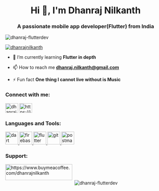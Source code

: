 <h1 align="center">Hi 👋, I'm Dhanraj Nilkanth</h1>
<h3 align="center">A passionate mobile app developer(Flutter) from India</h3>

<p align="left"> <img src="https://komarev.com/ghpvc/?username=dhanraj-flutterdev&label=Profile%20views&color=0e75b6&style=flat" alt="dhanraj-flutterdev" /> </p>

<p align="left"> <a href="https://twitter.com/dhanrajnilkanth" target="blank"><img src="https://img.shields.io/twitter/follow/dhanrajnilkanth?logo=twitter&style=for-the-badge" alt="dhanrajnilkanth" /></a> </p>

- 🌱 I’m currently learning **Flutter in depth**

- 📫 How to reach me **dhanraj.nilkanth@gmail.com**

- ⚡ Fun fact **One thing I cannot live without is Music**

<h3 align="left">Connect with me:</h3>
<p align="left">
<a href="https://twitter.com/dhanrajnilkanth" target="blank"><img align="center" src="https://raw.githubusercontent.com/rahuldkjain/github-profile-readme-generator/master/src/images/icons/Social/twitter.svg" alt="dhanrajnilkanth" height="30" width="40" /></a>
<a href="https://in.linkedin.com/in/dhanrajnilkanth-mobileappdev" target="blank"><img align="center" src="https://raw.githubusercontent.com/rahuldkjain/github-profile-readme-generator/master/src/images/icons/Social/linked-in-alt.svg" alt="https://in.linkedin.com/in/dhanrajnilkanth-mobileappdev" height="30" width="40" /></a>
</p>

<h3 align="left">Languages and Tools:</h3>
<p align="left"> <a href="https://dart.dev" target="_blank"> <img src="https://www.vectorlogo.zone/logos/dartlang/dartlang-icon.svg" alt="dart" width="40" height="40"/> </a> <a href="https://firebase.google.com/" target="_blank"> <img src="https://www.vectorlogo.zone/logos/firebase/firebase-icon.svg" alt="firebase" width="40" height="40"/> </a> <a href="https://flutter.dev" target="_blank"> <img src="https://www.vectorlogo.zone/logos/flutterio/flutterio-icon.svg" alt="flutter" width="40" height="40"/> </a> <a href="https://git-scm.com/" target="_blank"> <img src="https://www.vectorlogo.zone/logos/git-scm/git-scm-icon.svg" alt="git" width="40" height="40"/> </a> <a href="https://postman.com" target="_blank"> <img src="https://www.vectorlogo.zone/logos/getpostman/getpostman-icon.svg" alt="postman" width="40" height="40"/> </a> </p>


<h3 align="left">Support:</h3>
<p><a href="https://www.buymeacoffee.com/https://www.buymeacoffee.com/dhanrajnilkanth"> <img align="left" src="https://cdn.buymeacoffee.com/buttons/v2/default-yellow.png" height="50" width="210" alt="https://www.buymeacoffee.com/dhanrajnilkanth" /></a></p><br><br>


<p>&nbsp;<img align="center" src="https://github-readme-stats.vercel.app/api?username=dhanraj-flutterdev&show_icons=true&locale=en" alt="dhanraj-flutterdev" /></p>

